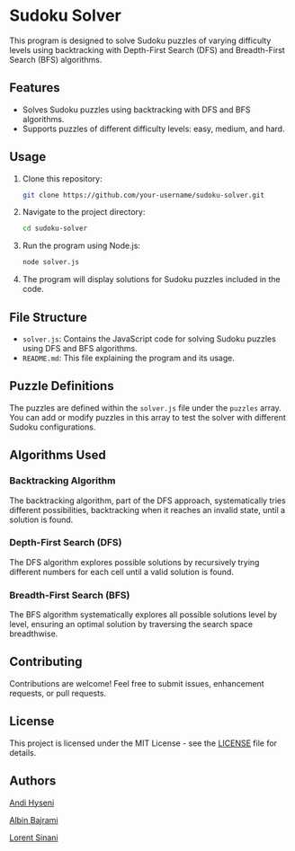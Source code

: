 # Sudoku Solver

This program is designed to solve Sudoku puzzles of varying difficulty levels using backtracking with Depth-First Search (DFS) and Breadth-First Search (BFS) algorithms.

## Features

- Solves Sudoku puzzles using backtracking with DFS and BFS algorithms.
- Supports puzzles of different difficulty levels: easy, medium, and hard.

## Usage

1. Clone this repository:

    ```bash
    git clone https://github.com/your-username/sudoku-solver.git
    ```

2. Navigate to the project directory:

    ```bash
    cd sudoku-solver
    ```

3. Run the program using Node.js:

    ```bash
    node solver.js
    ```

4. The program will display solutions for Sudoku puzzles included in the code.

## File Structure

- `solver.js`: Contains the JavaScript code for solving Sudoku puzzles using DFS and BFS algorithms.
- `README.md`: This file explaining the program and its usage.

## Puzzle Definitions

The puzzles are defined within the `solver.js` file under the `puzzles` array. You can add or modify puzzles in this array to test the solver with different Sudoku configurations.

## Algorithms Used

### Backtracking Algorithm

The backtracking algorithm, part of the DFS approach, systematically tries different possibilities, backtracking when it reaches an invalid state, until a solution is found.

### Depth-First Search (DFS)

The DFS algorithm explores possible solutions by recursively trying different numbers for each cell until a valid solution is found.

### Breadth-First Search (BFS)

The BFS algorithm systematically explores all possible solutions level by level, ensuring an optimal solution by traversing the search space breadthwise.

## Contributing

Contributions are welcome! Feel free to submit issues, enhancement requests, or pull requests.

## License

This project is licensed under the MIT License - see the [LICENSE](LICENSE) file for details.

## Authors

[Andi Hyseni](https://github.com/Andi6H)

[Albin Bajrami](https://github.com/Albiinn)

[Lorent Sinani](https://github.com/lorentsinani)
